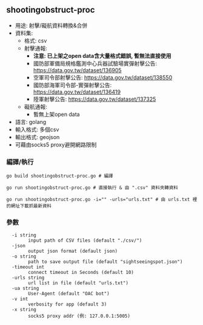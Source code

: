 ## shootingobstruct-proc

* 用途: 射擊/礙航資料轉換&合併
* 資料集:
	* 格式: csv
	* 射擊通報:
		* **注意: 已上架之open data含大量格式錯誤, 暫無法直接使用**
		* 國防部軍備局規格鑑測中心兵器試驗場實彈射擊公告: https://data.gov.tw/dataset/136905
		* 空軍司令部射擊公告: https://data.gov.tw/dataset/138550
		* 國防部海軍司令部-實彈射擊公告: https://data.gov.tw/dataset/136419
		* 陸軍射擊公告: https://data.gov.tw/dataset/137325
	* 礙航通報:
		* 暫無上架open data
* 語言: golang
* 輸入格式: 多個csv
* 輸出格式: geojson
* 可藉由socks5 proxy避開網路限制


### 編譯/執行

```
go build shootingobstruct-proc.go # 編譯
```

```
go run shootingobstruct-proc.go # 直接執行 & 由 ".csv" 資料夾轉資料
```

```
go run shootingobstruct-proc.go -i="" -urls="urls.txt" # 由 urls.txt 裡的網址下載抓最新資料
```

### 參數

```
  -i string
    	input path of CSV files (default "./csv/")
  -json
    	output json format (default json)
  -o string
    	path to save output file (default "sightseeingspot.json")
  -timeout int
    	connect timeout in Seconds (default 10)
  -urls string
    	url list in file (default "urls.txt")
  -ua string
    	User-Agent (default "OAC bot")
  -v int
    	verbosity for app (default 3)
  -x string
    	socks5 proxy addr (例: 127.0.0.1:5005)
```
